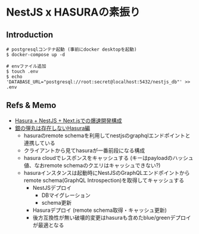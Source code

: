 # NestJS x HASURAの素振り


## Introduction

```
# postgresqlコンテナ起動 (事前にdocker desktopを起動)  
$ docker-compose up -d

# envファイル追加
$ touch .env
$ echo 'DATABASE_URL="postgresql://root:secret@localhost:5432/nestjs_db"' >> .env
```

## Refs & Memo
- [Hasura + NestJS + Next.jsでの爆速開発構成](https://tech.aisaac.jp/entry/2022/11/11/093737)
- [銀の弾丸は存在しないHasura編](https://tech.aisaac.jp/entry/2023/04/25/094023)
  - hasuraのremote schemaを利用してnestjsのgraphqlエンドポイントと連携している
  - クライアントから見てhasuraが一番前段になる構成
  - hasura cloudでレスポンスをキャッシュする (キーはpayloadのハッシュ値、なおremote schemaのクエリはキャッシュできない?)
  - hasuraインスタンスは起動時にNestJSのGraphQLエンドポイントからremote schema(GraphQL Introspection)を取得してキャッシュする
    - NestJSデプロイ
      - DBマイグレーション
      - schema更新
    - Hasuraデプロイ (remote schema取得・キャッシュ更新)
    - 後方互換性が無い破壊的変更はhasuraも含めたblue/greenデプロイが最適となる
